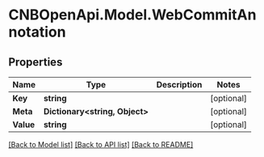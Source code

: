 # CNBOpenApi.Model.WebCommitAnnotation

## Properties

Name | Type | Description | Notes
------------ | ------------- | ------------- | -------------
**Key** | **string** |  | [optional] 
**Meta** | **Dictionary&lt;string, Object&gt;** |  | [optional] 
**Value** | **string** |  | [optional] 

[[Back to Model list]](../../README.md#documentation-for-models) [[Back to API list]](../../README.md#documentation-for-api-endpoints) [[Back to README]](../../README.md)

